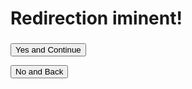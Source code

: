 <script>
    var request = window.location.href.slice(window.location.href.indexOf('?') + 1);

    document.getElementById("message").innerHTML = "you are leaving our website you are accessing another site do you want to continue and goto the " + requrest + "?"

    function StartRedirect() {
        // const urlParams = new URLSearchParams(window.location.search);
        console.log("amongus bye bye!")

        window.location.replace = `https://${request}`
    }
</script>

# Redirection iminent!

<h3 id="message"></h3>

<button onclick="StartRedirect()">Yes and Continue</button>

<button href=".">No and Back</button>
